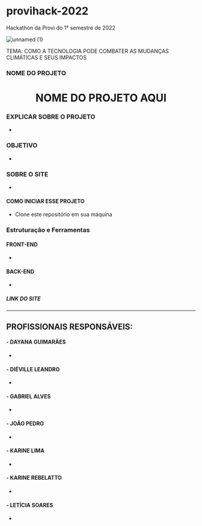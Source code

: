 # provihack-2022
Hackathon da Provi do 1° semestre de 2022

![unnamed (1)](https://user-images.githubusercontent.com/80927197/166059633-974ec4c6-e85c-4bb4-8dbe-1ce2bbc450c0.jpg)


TEMA: COMO A TECNOLOGIA PODE COMBATER AS MUDANÇAS CLIMÁTICAS E SEUS IMPACTOS

### NOME DO PROJETO
<h1 align="center"> NOME DO PROJETO AQUI </h1>

### EXPLICAR SOBRE O PROJETO
-

### OBJETIVO
-

### SOBRE O SITE
-

#### COMO INICIAR ESSE PROJETO

- Clone este repositório em sua máquina

<!-- $  -->

### Estruturação e Ferramentas

#### FRONT-END
-

#### BACK-END
-

##### LINK DO SITE
-----


## PROFISSIONAIS RESPONSÁVEIS:

#### - DAYANA GUIMARÃES
-

#### - DIÉVILLE LEANDRO
-

#### - GABRIEL ALVES
-

#### - JOÃO PEDRO 
-

#### - KARINE LIMA
-

#### - KARINE REBELATTO
-

#### - LETÍCIA SOARES
-
